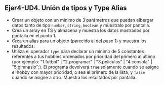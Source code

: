 ## Ejer4-UD4. Unión de tipos y Type Alias
- Crear un objeto con un mínimo de 3 parámetros que puedan elbergar datos tanto de tipo `number`, `string`, `boolean` y muéstralo por pantalla.
- Crea un array en TS y almacena y muestra los datos mostrados por pantalla en el punto 1.
- Crea un alias para un objeto (parecido al del paso 1) y muestra los resultados.
- Utiliza el operador `type` para declarar un mínimo de 5 constantes referentes a tus hobbies ordenados por prioridad del primero al último
(por ejemplo: "1.futbol" | "2.programar" | "3.peliculas" | "4.consola" | "5.gimnasio";). El programa devolverá `true` solamente cuando se asigne el hobby con mayor prioridad,
o sea el primero de la lista, y `false` cuando se asigne a otro. Muestra los resultados por pantalla.
